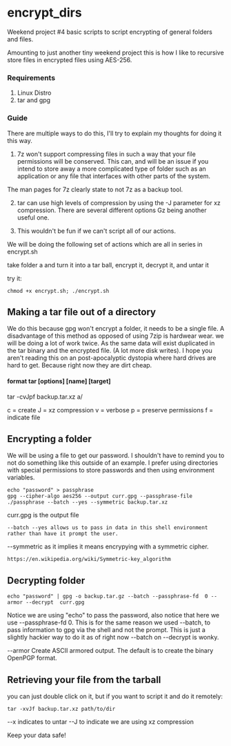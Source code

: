 # encrypt_dirs
Weekend project #4 basic scripts to script encrypting of general folders and files.


Amounting to just another tiny weekend project this is how I like to recursive store files in encrypted files
using AES-256. 

### Requirements 

1. Linux Distro
2. tar and gpg

### Guide

There are multiple ways to do this, I'll try to explain my thoughts for doing it this way.

1. 7z won't support compressing files in such a way that your file permissions will be conserved. This can, and will
be an issue if you intend to store away a more complicated type of folder such as an application or any file that interfaces with other
parts of the system. 
 
The man pages for 7z clearly state to not 7z as a backup tool. 

2. tar can use high levels of compression by using the -J parameter for xz compression. There are several different options Gz being another useful one. 

3. This wouldn't be fun if we can't script all of our actions. 


We will be doing the following set of actions which are all in series in encrypt.sh 

take folder a and turn it into a tar ball, encrypt it, decrypt it, and untar it


try it:

	chmod +x encrypt.sh; ./encrypt.sh

## Making a tar file out of a directory

We do this because gpg won't encrypt a folder, it needs to be a single file. A disadvantage of this method as opposed of using
7zip is hardwear wear. we will be doing a lot of work twice. As the same data will exist duplicated in the tar binary and the encrypted file. (A lot more disk writes). I hope you aren't reading this on an post-apocalyptic dystopia where hard drives are hard to get. Because right now they are dirt cheap.

#### format tar [options] [name] [target]

tar -cvJpf backup.tar.xz a/

c = create
J = xz compression
v = verbose
p = preserve permissions
f = indicate file

## Encrypting a folder

We will be using a file to get our password. I shouldn't have to remind you to not do something like this outside of an example. 
I prefer using directories with special permissions to store passwords and then using environment variables.


	echo "password" > passphrase
	gpg --cipher-algo aes256 --output curr.gpg --passphrase-file ./passphrase --batch --yes --symmetric backup.tar.xz


curr.gpg is the output file


	--batch --yes allows us to pass in data in this shell environment rather than have it prompt the user. 


--symmetric as it implies it means encrypying with a symmetric cipher. 


	https://en.wikipedia.org/wiki/Symmetric-key_algorithm

## Decrypting folder


	echo "password" | gpg -o backup.tar.gz --batch --passphrase-fd  0 --armor --decrypt  curr.gpg


Notice we are using "echo" to pass the password, also notice that 
here we use --passphrase-fd 0. This is for the same reason we used --batch, to pass information to gpg via the shell and not the prompt.
This is just a slightly hackier way to do it as of right now --batch on --decrypt is wonky.  

--armor Create ASCII armored output. The default is to create the binary OpenPGP format.

## Retrieving your file from the tarball

you can just double click on it, but if you want to script it and do it remotely:


	tar -xvJf backup.tar.xz path/to/dir

--x indicates to untar
--J to indicate we are using xz compression

Keep your data safe!
